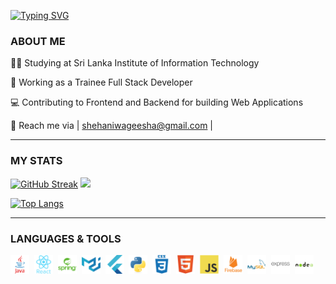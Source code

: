 [![Typing SVG](https://readme-typing-svg.herokuapp.com?font=Fira+Code&pause=1000&width=435&lines=Hey+there,+I'm+Wageesha...+👋)](https://git.io/typing-svg)
<!--<img src="https://media.giphy.com/media/L1R1tvI9svkIWwpVYr/giphy.gif" width="150"/>-->

### ABOUT ME

:woman_student: Studying at Sri Lanka Institute of Information Technology

:briefcase: Working as a Trainee Full Stack Developer

:computer: Contributing to Frontend and Backend for building Web Applications

:email: Reach me via | shehaniwageesha@gmail.com |

<!--:email: Reach me via : ![Gmail](https://img.shields.io/badge/Gmail-D14836?style=for-the-badge&logo=gmail&logoColor=white)
                       ![Facebook](https://img.shields.io/badge/Facebook-%231877F2.svg?style=for-the-badge&logo=Facebook&logoColor=white)
                       ![LinkedIn](https://img.shields.io/badge/linkedin-%230077B5.svg?style=for-the-badge&logo=linkedin&logoColor=white)-->

---
### MY STATS

[![GitHub Streak](http://github-readme-streak-stats.herokuapp.com?user=ShehaniWageesha&theme=dark&background=000000)](https://git.io/streak-stats) <img src="https://github-readme-stats.vercel.app/api?username=ShehaniWageesha&count_private=true&show_icons=true&&theme=vision-friendly-dark"/>

[![Top Langs](https://github-readme-stats.vercel.app/api/top-langs/?username=ShehaniWageesha&langs_count=5&hide=css,scss,dart&layout=compact&theme=vision-friendly-dark)](https://github.com/anuraghazra/github-readme-stats)

---
### LANGUAGES & TOOLS

<div>
  <img src="https://github.com/devicons/devicon/blob/master/icons/java/java-original-wordmark.svg" title="Java" alt="Java" width="30" height="30"/>&nbsp;
  <img src="https://github.com/devicons/devicon/blob/master/icons/react/react-original-wordmark.svg" title="React" alt="React" width="30" height="30"/>&nbsp;
  <img src="https://github.com/devicons/devicon/blob/master/icons/spring/spring-original-wordmark.svg" title="Spring" alt="Spring" width="30" height="30"/>&nbsp;
  <img src="https://github.com/devicons/devicon/blob/master/icons/materialui/materialui-original.svg" title="Material UI" alt="Material UI" width="30" height="30"/>&nbsp;
  <img src="https://github.com/devicons/devicon/blob/master/icons/flutter/flutter-original.svg" title="Flutter" alt="Flutter" width="30" height="30"/>&nbsp;
  <img src="https://github.com/devicons/devicon/blob/master/icons/python/python-original.svg" title="Python" alt="Python " width="30" height="30"/>&nbsp;
  <img src="https://github.com/devicons/devicon/blob/master/icons/css3/css3-plain-wordmark.svg"  title="CSS3" alt="CSS" width="30" height="30"/>&nbsp;
  <img src="https://github.com/devicons/devicon/blob/master/icons/html5/html5-original.svg" title="HTML5" alt="HTML" width="30" height="30"/>&nbsp;
  <img src="https://github.com/devicons/devicon/blob/master/icons/javascript/javascript-original.svg" title="JavaScript" alt="JavaScript" width="30" height="30"/>&nbsp;
  <img src="https://github.com/devicons/devicon/blob/master/icons/firebase/firebase-plain-wordmark.svg" title="Firebase" alt="Firebase" width="30" height="30"/>&nbsp;
  <img src="https://github.com/devicons/devicon/blob/master/icons/mysql/mysql-original-wordmark.svg" title="MySQL"  alt="MySQL" width="30" height="30"/>&nbsp;
  <img src="https://github.com/devicons/devicon/blob/master/icons/express/express-original-wordmark.svg" title="Express" alt="Express" width="30" height="30"/>&nbsp;
  <img src="https://github.com/devicons/devicon/blob/master/icons/nodejs/nodejs-original-wordmark.svg" title="NodeJS" alt="NodeJS" width="30" height="30"/>&nbsp;
</div>
